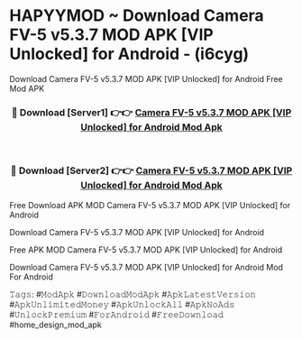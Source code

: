 # HAPYYMOD ~ Download Camera FV-5 v5.3.7 MOD APK [VIP Unlocked] for Android - (i6cyg)
Download Camera FV-5 v5.3.7 MOD APK [VIP Unlocked] for Android Free Mod APK

<div align="center">
<h3>🔴 Download [Server1] 👉👉 <a href="https://apk-comot.site?title=Camera_FV-5_v5.3.7_MOD_APK_[VIP_Unlocked]_for_Android">Camera FV-5 v5.3.7 MOD APK [VIP Unlocked] for Android Mod Apk</a></h3><br>

<h3>🔴 Download [Server2] 👉👉 <a href="https://apk-comot.site?title=Camera_FV-5_v5.3.7_MOD_APK_[VIP_Unlocked]_for_Android">Camera FV-5 v5.3.7 MOD APK [VIP Unlocked] for Android Mod Apk</a></h3>
</div>


Free Download APK MOD Camera FV-5 v5.3.7 MOD APK [VIP Unlocked] for Android

Download Camera FV-5 v5.3.7 MOD APK [VIP Unlocked] for Android 

Free APK MOD Camera FV-5 v5.3.7 MOD APK [VIP Unlocked] for Android 

Download Camera FV-5 v5.3.7 MOD APK [VIP Unlocked] for Android Mod For Android

𝚃𝚊𝚐𝚜: #𝙼𝚘𝚍𝙰𝚙𝚔 #𝙳𝚘𝚠𝚗𝚕𝚘𝚊𝚍𝙼𝚘𝚍𝙰𝚙𝚔 #𝙰𝚙𝚔𝙻𝚊𝚝𝚎𝚜𝚝𝚅𝚎𝚛𝚜𝚒𝚘𝚗 #𝙰𝚙𝚔𝚄𝚗𝚕𝚒𝚖𝚒𝚝𝚎𝚍𝙼𝚘𝚗𝚎𝚢 #𝙰𝚙𝚔𝚄𝚗𝚕𝚘𝚌𝚔𝙰𝚕𝚕 #𝙰𝚙𝚔𝙽𝚘𝙰𝚍𝚜 #𝚄𝚗𝚕𝚘𝚌𝚔𝙿𝚛𝚎𝚖𝚒𝚞𝚖 #𝙵𝚘𝚛𝙰𝚗𝚍𝚛𝚘𝚒𝚍 #𝙵𝚛𝚎𝚎𝙳𝚘𝚠𝚗𝚕𝚘𝚊𝚍 #home_design_mod_apk